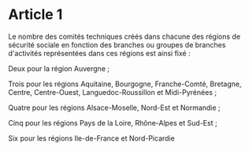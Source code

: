 # Article 1

Le nombre des comités techniques créés dans chacune des régions de sécurité sociale en fonction des branches ou groupes de branches d'activités représentées dans ces régions est ainsi fixé :

Deux pour la région Auvergne ;

Trois pour les régions Aquitaine, Bourgogne, Franche-Comté, Bretagne, Centre, Centre-Ouest, Languedoc-Roussillon et Midi-Pyrénées ;

Quatre pour les régions Alsace-Moselle, Nord-Est et Normandie ;

Cinq pour les régions Pays de la Loire, Rhône-Alpes et Sud-Est ;

Six pour les régions Ile-de-France et Nord-Picardie
